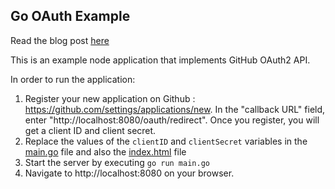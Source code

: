 ## Go OAuth Example

Read the blog post [here](https://www.sohamkamani.com/golang/oauth)

This is an example node application that implements GitHub OAuth2 API.

In order to run the application:

1. Register your new application on Github : https://github.com/settings/applications/new. In the "callback URL" field,
   enter "http://localhost:8080/oauth/redirect". Once you register, you will get a client ID and client secret.
2. Replace the values of the `clientID` and `clientSecret` variables in the [main.go](/main.go) file and also
   the [index.html](https://github.com/sohamkamani/go-oauth-example/blob/master/public/index.html#L14) file
4. Start the server by executing `go run main.go`
5. Navigate to http://localhost:8080 on your browser.